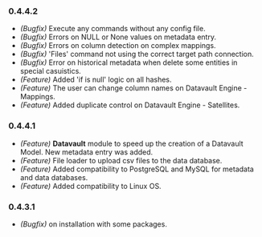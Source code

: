
### 0.4.4.2
- *(Bugfix)* Execute any commands without any config file.
- *(Bugfix)* Errors on NULL or None values on metadata entry.
- *(Bugfix)* Errors on column detection on complex mappings.
- *(Bugfix)* 'Files' command not using the correct target path connection.
- *(Bugfix)* Error on historical metadata when delete some entities in special casuistics.
- *(Feature)* Added 'if is null' logic on all hashes.
- *(Feature)* The user can change column names on Datavault Engine - Mappings.
- *(Feature)* Added duplicate control on Datavault Engine - Satellites.

### 0.4.4.1
- *(Feature)* **Datavault** module to speed up the creation of a Datavault Model. New metadata entry was added.
- *(Feature)* File loader to upload csv files to the data database.
- *(Feature)* Added compatibility to PostgreSQL and MySQL for metadata and data databases.
- *(Feature)* Added compatibility to Linux OS.

### 0.4.3.1
- *(Bugfix)* on installation with some packages.
